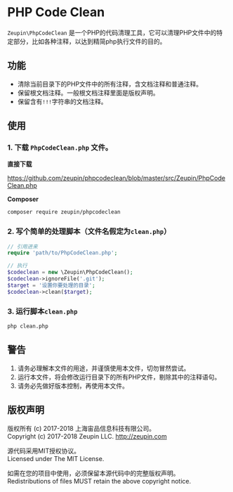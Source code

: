 # PHP Code Clean

`Zeupin\PhpCodeClean` 是一个PHP的代码清理工具，它可以清理PHP文件中的特定部分，比如各种注释，以达到精简php执行文件的目的。

## 功能

* 清除当前目录下的PHP文件中的所有注释，含文档注释和普通注释。
* 保留根文档注释。一般根文档注释里面是版权声明。
* 保留含有`!!!`字符串的文档注释。

## 使用

### 1. 下载 `PhpCodeClean.php` 文件。

**直接下载**

<https://github.com/zeupin/phpcodeclean/blob/master/src/Zeupin/PhpCodeClean.php>

**Composer**

```bash
composer require zeupin/phpcodeclean
```

### 2. 写个简单的处理脚本（文件名假定为`clean.php`）

```php
// 引用进来
require 'path/to/PhpCodeClean.php';

// 执行
$codeclean = new \Zeupin\PhpCodeClean();
$codeclean->ignoreFile('.git');
$target = '设置你要处理的目录';
$codeclean->clean($target);
```

### 3. 运行脚本`clean.php`

```bash
php clean.php
```

## 警告

1. 请务必理解本文件的用途，并谨慎使用本文件，切勿冒然尝试。
2. 运行本文件，将会修改运行目录下的所有PHP文件，剔除其中的注释语句。
3. 请务必先做好版本控制，再使用本文件。

## 版权声明

版权所有 (c) 2017-2018 上海宙品信息科技有限公司。<br>Copyright (c) 2017-2018 Zeupin LLC. <http://zeupin.com>

源代码采用MIT授权协议。<br>Licensed under The MIT License.

如需在您的项目中使用，必须保留本源代码中的完整版权声明。<br>Redistributions of files MUST retain the above copyright notice.
